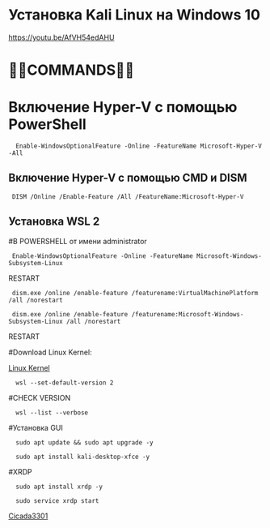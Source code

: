 # Установка Kali Linux на Windows 10
https://youtu.be/AfVH54edAHU
# 🔦🔦COMMANDS🔦🔦

# Включение Hyper-V с помощью PowerShell

      Enable-WindowsOptionalFeature -Online -FeatureName Microsoft-Hyper-V -All 
  
## Включение Hyper-V с помощью CMD и DISM

     DISM /Online /Enable-Feature /All /FeatureName:Microsoft-Hyper-V

## Установка WSL 2

#В POWERSHELL от имени  administrator 

     Enable-WindowsOptionalFeature -Online -FeatureName Microsoft-Windows-Subsystem-Linux

   RESTART

     dism.exe /online /enable-feature /featurename:VirtualMachinePlatform /all /norestart

     dism.exe /online /enable-feature /featurename:Microsoft-Windows-Subsystem-Linux /all /norestart

   RESTART

#Download Linux Kernel: 

  [Linux Kernel](https://github.com/sprinter-den/Install-Kali-Linux-on-Windows-10/raw/main/wsl_update_x64.msi "Download Linux Kernel")
      

      wsl --set-default-version 2

#CHECK VERSION 

      wsl --list --verbose

#Установка GUI

      sudo apt update && sudo apt upgrade -y

      sudo apt install kali-desktop-xfce -y

#XRDP

      sudo apt install xrdp -y

      sudo service xrdp start
[Cicada3301](https://github.com/Cicadadenis/)
